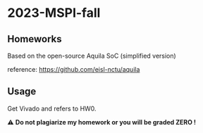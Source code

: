 # 2023-MSPI-fall

## Homeworks
Based on the open-source Aquila SoC (simplified version)

reference: https://github.com/eisl-nctu/aquila

## Usage
Get Vivado and refers to HW0.

⚠️  **Do not plagiarize my homework or you will be graded ZERO !**
